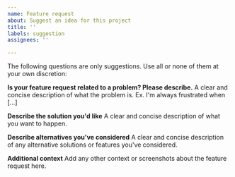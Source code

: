 ```yaml
---
name: Feature request
about: Suggest an idea for this project
title: ''
labels: suggestion
assignees: ''

---
```


The following questions are only suggestions. Use all or none of them at your own discretion:

**Is your feature request related to a problem? Please describe.**
A clear and concise description of what the problem is. Ex. I'm always frustrated when [...]

**Describe the solution you'd like**
A clear and concise description of what you want to happen.

**Describe alternatives you've considered**
A clear and concise description of any alternative solutions or features you've considered.

**Additional context**
Add any other context or screenshots about the feature request here.
